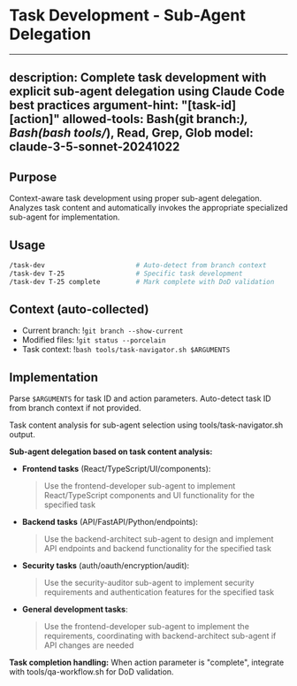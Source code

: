 # Task Development - Sub-Agent Delegation

---
description: Complete task development with explicit sub-agent delegation using Claude Code best practices
argument-hint: "[task-id] [action]"
allowed-tools: Bash(git branch:*), Bash(bash tools/*), Read, Grep, Glob
model: claude-3-5-sonnet-20241022
---

## Purpose

Context-aware task development using proper sub-agent delegation. Analyzes task content and automatically invokes the appropriate specialized sub-agent for implementation.

## Usage

```bash
/task-dev                       # Auto-detect from branch context  
/task-dev T-25                  # Specific task development
/task-dev T-25 complete         # Mark complete with DoD validation
```

## Context (auto-collected)
- Current branch: !`git branch --show-current`
- Modified files: !`git status --porcelain`
- Task context: !`bash tools/task-navigator.sh $ARGUMENTS`

## Implementation

Parse `$ARGUMENTS` for task ID and action parameters. Auto-detect task ID from branch context if not provided.

Task content analysis for sub-agent selection using tools/task-navigator.sh output.

**Sub-agent delegation based on task content analysis:**

- **Frontend tasks** (React/TypeScript/UI/components):
  > Use the frontend-developer sub-agent to implement React/TypeScript components and UI functionality for the specified task

- **Backend tasks** (API/FastAPI/Python/endpoints):
  > Use the backend-architect sub-agent to design and implement API endpoints and backend functionality for the specified task

- **Security tasks** (auth/oauth/encryption/audit):
  > Use the security-auditor sub-agent to implement security requirements and authentication features for the specified task

- **General development tasks**:
  > Use the frontend-developer sub-agent to implement the requirements, coordinating with backend-architect sub-agent if API changes are needed

**Task completion handling:**
When action parameter is "complete", integrate with tools/qa-workflow.sh for DoD validation.
```